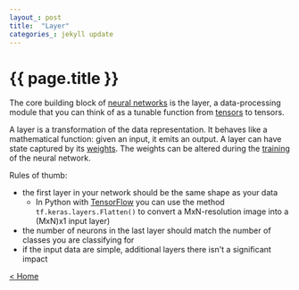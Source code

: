 ```yaml
---
layout_: post
title:  "Layer"
categories_: jekyll update
---
```


# {{ page.title }}

The core building block of [neural networks](neural-network.html) is the layer, a data-processing module that you can think of 
as a tunable function from [tensors](tensor.html) to tensors.

A layer is a transformation of the data representation. It behaves like a mathematical function: given an input, it emits an output. 
A layer can have state captured by its [weights](weight.html). The weights can be altered during the [training](training.html) of the neural network.

Rules of thumb:

- the first layer in your network should be the same shape as your data
  - In Python with [TensorFlow](tensorflow.html) you can use the method `tf.keras.layers.Flatten()` to convert a MxN-resolution image into a (MxN)x1 input layer)
- the number of neurons in the last layer should match the number of classes you are classifying for
- if the input data are simple, additional layers there isn't a significant impact 

[< Home](..)
